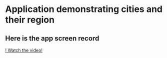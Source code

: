 # Application demonstrating cities and their region

## Here is the app screen record
[! Watch the video!](https://www.youtube.com/shorts/fInPL6f3pgc)
